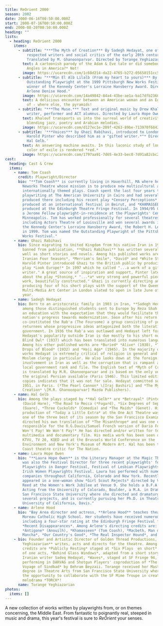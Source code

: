```yaml
---
title: ReOrient 2000
season: 2002
date: 2000-06-16T00:50:00.000Z
start: 2000-07-16T00:50:00.000Z
end: 2000-08-20T00:50:00.000Z
heading: ""
lists:
  - heading: ReOrient 2000
    items:
      - subtitle: "***The Myth of Creation*** By Sadegh Hedayat, one of Iran's most
          respected writers and social critics of the early 20th century.
          Translated by M. Ghanoonparvar. Directed by Torange Yeghiazarian"
        text: A cartoonish parody of the Adam & Eve tale or did somebody say *Iranian
          Angles in America?* Not!
        image: https://ucarecdn.com/1c60d214-da22-4765-b272-05658151cc57/
      - subtitle: "***Min El Alb Lilalb (From my heart to yours)*** By Tom Coash, named
          Outstanding Playwright at the 1999 Pittsburgh New Works Festival and
          winner of the Kennedy Center's Lorraine Hansberry Award. Directed by
          Arlene Denise Hood."
        image: https://ucarecdn.com/14a49842-84a4-43be-ae1a-ba17dfb23606/
        text: A delicious encounter between an American woman and an Egyptian man on top
          of - where else, the pyramids!
      - subtitle: "***The Muse.*** Text and original music by Drew Khalouf Bay Area
          writer, performer and ACT alumnus. Directed by Laura Hope Owen."
        text: Khalouf transports us into the surreal world of creativity and desire
          blending jazz, poetry and Arabian melodies.
        image: https://ucarecdn.com/d127ec1e-209f-4263-89be-713970f68423/
      - subtitle: '***Voices*** by Ghazi Rabihavi, introduced to London audiences by
          Harold Pinter who described him as a "gifted writer.*"* Directed by
          Hal Gelb.'
        text: An answering machine awaits. In this laconic study of loneliness, the
          color of exile is rendered *red.*
        image: https://ucarecdn.com/1797aa91-7d65-4e33-bec0-7d91a82cbc2d/
cast:
  heading: Cast & Crew
  items:
    - name: Tom Coash
      credit: Playwright/Director
      bio: "**Tom Coash** is currently living in Haverhill, MA where he founded the
        Neworks Theatre whose mission is to produce new multicultural and/or
        internationally themed plays. Coash spent the last four years teaching
        playwriting at The American University in Cairo and had several plays
        produced there including his recent play *Censory Perceptions* also
        produced at an international festival in Beirut, and *KHAMASSEEN*
        produced at the Edinburgh Theatre Fringe Festival. In 1994/95 Coash was
        a Jerome Fellow playwright-in-residence at the Playwrights' Center in
        Minneapolis. Tom has worked professionally for several theatres
        including Actors Theatre of Louisville and won several awards including
        the Kennedy Center's Lorraine Hansberry Award, the Robert H. Lehan Award
        in 1999. Tom was named the Outstanding Playwright of the Pittsburgh New
        Works Festival."
    - name: Ghazi Rabihavi
      bio: Since migrating to United Kingdom from his native Iran in 1994 where he was
        banned from publication, **Ghazi Rabihavi** has written several plays as
        well as short stories and novels. Among his published works are *The
        Iranian Four Seasons*, *Merriam's Smile*, *David* and *White Stone*.
        Harold Pinter introduced Ghazi to the British public by producing his
        play *Look Europe!* In 1997 which he called "...a work of a gifted
        writer." A great source of inspiration and support, Pinter later wrote
        about the play *Stoning,* "...*a* very strong and powerful piece of
        work, beautifully constructed." Ghazi is currently directing and
        producing four of his short plays with the support of the Queensland
        Multi-Media Art Center in London slated to open in late June of this
        year.
    - name: Sadegh Hedayat
      bio: Born to an aristocratic family in 1903 in Iran, **Sadegh Hedayat** was
        among those distinguished students sent to Europe by Reza Shah to earn
        an education with the expectation that they would facilitate the
        nation's progress towards modernization. Soon after his return Hedayat
        co-instituted the Rab'a (The Foursome) a group consisting of young
        returnees whose progressive ideas antagonized both the literati and the
        government. In 1936 the Rab'a was outlawed and Hedayat left for India.
        Hedayat's popularity outside Iran is due mostly to his short novel *The
        Blind Owl* (1937) which has been translated into numerous languages.
        Among his other published works are *Buried* *Alive* (1930), *Three
        Drops of Blood* (1932) and *Haji Aqa* (1945). In the majority of his
        works Hedayat is extremely critical of religion in general and the
        Moslem clergy in particular. He also looks down at the foreign powers'
        involvement in Iran as well as the corruption that is rampant among the
        local government rank and file. The English text of *Myth of Creation*
        is translated by M.R. Ghanoonparvar and is based on the only version of
        the original Persian available (Paris 1946). This limited edition of 105
        copies indicates that it was not for sale. Hedayat committed suicide in
        1951, in Paris. (*The Pearl Cannon* \[Iraj Bashiri] and *The Myth of
        Creation* \[M.R. Ghanoonparvar] Mazda Publishers).
    - name: Hal Gelb
      bio: Among the plays staged by **Hal Gelb** are *Betrayal* (Pinter), *Knuckle*
        (David Hare), *The Road to Mecca (*Fugard), *Six Degrees of Separation*
        (Guare), *Three Cuckolds* (Comedia) and *The Maids* (Genet). His
        production of *Today a Little Extra* at the One Act Theatre was named
        one of the three best of its season by the San Francisco Examiner. Gelb
        directed his own translation of *The Misanthrope* and was one of a group
        responsible for the R.G.Davis/Samuel French version of Dario Fo's *We
        Won't Pay! We Won't Pay!* He has directed and/or written for television,
        multimedia and documentary film. His media work has been seen on PBS,
        KTVU, TV 20, KQED and at the Brussels World Conference on the
        Environment and New York's Museum of Modern Art. Hal has been the West
        Coast theatre critic for The Nation.
    - name: Laura Hope Owen
      bio: "**Laura Hope Owen** is the Literary Manager at the Magic Theatre where she
        was also the Festival Director for three recent playwrights' festivals:
        Playwrights in Danger Festival, Festival of Lesbian Playwrights, and the
        Irish Women Playwrights Festival. Laura has performed with numerous
        companies throughout California, Colorado and New York. Recently she
        appeared in a one-woman show *Girl Scout Rejects* directed by Virginia
        Reed at the Women's Work Jubilee at Venue 9. She holds a B.F.A. in
        Acting from the University of Colorado, Boulder, a M.A. in Drama from
        San Francisco State University where she directed and dramaturged
        several projects, and is currently pursuing her Ph.D. in Theatre at the
        University of California, Davis."
    - name: Arlene Hood
      bio: "Bay Area director and actress, **Arlene Hood** teaches theatre arts at
        Moreau Catholic High School. Her students have received numerous awards
        including a four-star rating at the Edinburgh Fringe Festival for
        *Recent Disappearances*. Among Arlene's directing credits are:
        *Antigone* (Anouilh), *Khamasseen* (Tom Coash), *Macbeth, Man of La
        Mancha*, *Our Country's Good*, *The Real Inspector Hound*, and *1776.*"
    - bio: Founder and Artistic Director of Golden Thread Productions, **Torange
        Yeghiazarian** writes, acts and directs for the theatre. Among her
        credits are *Publicly Resting* staged at *Six Plays  en short* festival
        of one acts, *Behind Glass Windows*, adapted from a short story by
        Iranian writer Sadeq Hedayat, *Waves*, staged at SF Fringe 94, and
        performing in DARVAG and Shotgun Players' coproduction of *The Eight
        Voyage of Sindbad* by Behram Beyzaii. Torange received her Masters
        degree in Theatre Arts from San Francisco State University where she had
        the opportunity to collaborate with the SF Mime Troupe in creating the
        melodrama *TORCH*!
      name: Torange Yeghiazarian
photos:
  items: []
---
```

A new collection of works written by playwrights from, or on themes concerning, the Middle East. From fantastic to poignantly real, steeped in music and drama, this year's festival is sure to *ReOrient* your senses.